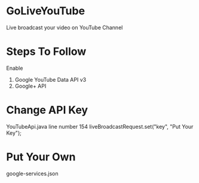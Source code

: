 # GoLiveYouTube
Live broadcast your video on YouTube Channel

# Steps To Follow
Enable 
  1. Google YouTube Data API v3
  2. Google+ API
  
# Change API Key
YouTubeApi.java line number 154
liveBroadcastRequest.set("key", "Put Your Key");

# Put Your Own
google-services.json

